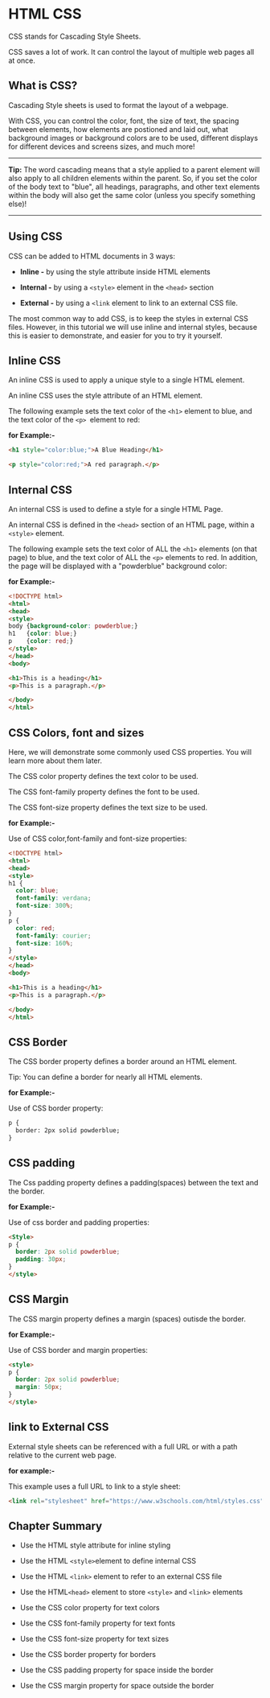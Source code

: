 # HTML  CSS

CSS stands for Cascading Style Sheets.

CSS saves a lot of work. It can control the layout of multiple web pages all at once.

## What is CSS?

Cascading Style sheets is used to format the layout of a webpage.

With CSS, you can control the color, font, the size of text, the spacing between elements, how elements are postioned and laid out, what background images or background colors are to be used, different displays for different devices and screens sizes, and much more!

---
**Tip:** The word cascading means that a style applied to a parent element will also apply to all children elements within the parent. So, if you set the color of the body text to "blue", all headings, paragraphs, and other text elements within the body will also get the same color (unless you specify something else)!

---

## Using CSS

CSS can be added to HTML documents in 3 ways:

*  **Inline -** by using the style attribute inside HTML elements
*  **Internal -** by using a `<style>` element in the  `<head>` section

* **External -** by using a `<link` element to link to an external CSS file.

The most common way to add CSS, is to keep the styles in external CSS files. However, in this tutorial we will use inline and internal styles, because this is easier to demonstrate, and easier for you to try it yourself.

## Inline CSS

An inline CSS is used to apply a unique style to a single HTML element.

An inline CSS uses the style attribute of an HTML element.

The following example sets the text color of the `<h1>` element to blue, and the text color of the `<p> `element to red:

__for Example:-__

```html
<h1 style="color:blue;">A Blue Heading</h1>

<p style="color:red;">A red paragraph.</p>

```

## Internal CSS

An internal CSS is used to define a style for a single HTML Page.

An internal CSS is defined in the `<head>` section of an HTML page, within a `<style>` element.


The following example sets the text color of ALL the `<h1>` elements (on that page) to blue, and the text color of ALL the `<p>` elements to red. In addition, the page will be displayed with a "powderblue" background color: 

__for Example:-__

```html
<!DOCTYPE html>
<html>
<head>
<style>
body {background-color: powderblue;}
h1   {color: blue;}
p    {color: red;}
</style>
</head>
<body>

<h1>This is a heading</h1>
<p>This is a paragraph.</p>

</body>
</html>

```

## CSS Colors, font and sizes

Here, we will demonstrate some commonly used CSS properties. You will learn more about them later.


The CSS color property defines the text color to be used.

The CSS font-family property defines the font to be used.

The CSS font-size property defines the text size to be used.

__for Example:-__

Use of CSS color,font-family and font-size properties:

```html
<!DOCTYPE html>
<html>
<head>
<style>
h1 {
  color: blue;
  font-family: verdana;
  font-size: 300%;
}
p {
  color: red;
  font-family: courier;
  font-size: 160%;
}
</style>
</head>
<body>

<h1>This is a heading</h1>
<p>This is a paragraph.</p>

</body>
</html>

```

## CSS Border

The CSS border property defines a border around an HTML element.

Tip: You can define a border for nearly all HTML elements.

__for Example:-__

Use of CSS border property:

```html
p {
  border: 2px solid powderblue;
}

```
## CSS padding

The Css  padding property defines a padding(spaces) between the text and the border.

__for Example:-__

Use of css border and padding properties:

```html
<Style>
p {
  border: 2px solid powderblue;
  padding: 30px;
}
</style>

```

## CSS Margin

The CSS margin property defines a margin (spaces) outisde the border.

__for Example:-__

Use of CSS border and margin properties:

```html
<style>
p {
  border: 2px solid powderblue;
  margin: 50px;
}
</style>

```
## link to External CSS

External style sheets can be referenced with a full URL or with a path relative to the current web page.

__for example:-__

This example uses a full URL to link to a style sheet:

```html
<link rel="stylesheet" href="https://www.w3schools.com/html/styles.css">

```

## Chapter Summary

* Use the HTML style attribute for  inline styling
* Use the HTML `<style>`element to define internal CSS
* Use the HTML `<link>` element to refer to an external CSS file

* Use the HTML`<head>` element to store `<style>` and `<link>` elements

* Use the CSS color property for text colors

* Use the CSS font-family property for text fonts

* Use the CSS font-size property for text sizes

* Use the CSS border property for borders

* Use the CSS padding property for space inside the border

* Use the CSS margin property for space outside the border


